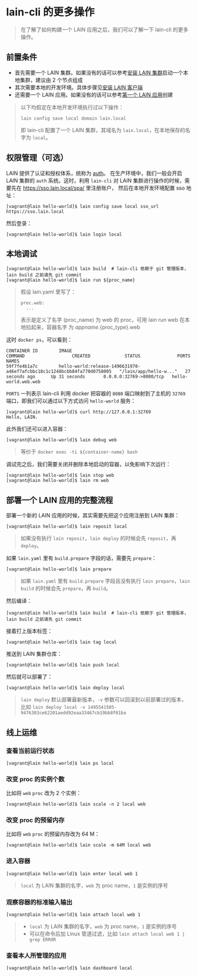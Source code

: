 # lain-cli 的更多操作

> 在了解了如何构建一个 LAIN 应用之后，我们可以了解一下 lain-cli 的更多操作。

## 前置条件

- 首先需要一个 LAIN 集群。如果没有的话可以参考[安装 LAIN 集群](../install/cluster.html)启动一个本地集群，建议由 2 个节点组成
- 其次需要本地的开发环境。具体步骤见[安装 LAIN 客户端](../install/lain-client.html)
- 还需要一个 LAIN 应用。如果没有的话可以参考[第一个 LAIN 应用](first-lain-app.html)创建

> 以下均假定在本地开发环境执行过以下操作：
>
> ```
> lain config save local domain lain.local
> ```
>
> 即 lain-cli 配置了一个 LAIN 集群，其域名为 `lain.local`，在本地保存的名字为 `local`。

## 权限管理（可选）

LAIN 提供了认证和授权体系，统称为 [auth](../adminmanual/auth.html)。
在生产环境中，我们一般会开启 LAIN 集群的 `auth` 系统。这时，利用 `lain-cli`
对 LAIN 集群进行操作的时候，需要先在 https://sso.lain.local/spa/ 里注册账户，
然后在本地开发环境配置 sso 地址：

```
[vagrant@lain hello-world]$ lain config save local sso_url https://sso.lain.local
```

然后登录：

```
[vagrant@lain hello-world]$ lain login local
```

## 本地调试

```
[vagrant@lain hello-world]$ lain build  # lain-cli 依赖于 git 管理版本，lain build 之前请先 git commit
[vagrant@lain hello-world]$ lain run ${proc_name}
```

> 假设 lain.yaml 里写了：
>
> ```
> proc.web:
>   ...
> ```
>
> 表示是定义了名字 (proc_name) 为 web 的 proc，可用 lain run web 在本地拉起来，容器名字 为 ${appname}.${proc_type}.web

这时 `docker ps`，可以看到：

```
CONTAINER ID        IMAGE                                                                     COMMAND                  CREATED             STATUS              PORTS                     NAMES
59f7fe4b1a7c        hello-world:release-1496631978-a46ef7afcbbc18c1c1248bcbb84fa770d0758005   "/lain/app/hello-w..."   27 seconds ago      Up 31 seconds       0.0.0.0:32769->8080/tcp   hello-world.web.web
```

`PORTS` 一列表示 lain-cli 利用 docker 把容器的 `8080` 端口映射到了主机的 `32769` 端口，即我们可以通过以下方式访问 `hello-world` 服务：

```
[vagrant@lain hello-world]$ curl http://127.0.0.1:32769
Hello, LAIN.
```

此外我们还可以进入容器：

```
[vagrant@lain hello-world]$ lain debug web
```

> 等价于 `docker exec -ti ${container-name} bash`

调试完之后，我们需要关闭并删除本地启动的容器，以免影响下次运行：

```
[vagrant@lain hello-world]$ lain stop web
[vagrant@lain hello-world]$ lain rm web
```

## 部署一个 LAIN 应用的完整流程

部署一个新的 LAIN 应用的时候，其实需要先把这个应用注册到 LAIN 集群：

```
[vagrant@lain hello-world]$ lain reposit local
```

> 如果没有执行 `lain reposit`，`lain deploy` 的时候会先 `reposit`，再 `deploy`。

如果 `lain.yaml` 里有 `build.prepare` 字段的话，需要先 `prepare`：

```
[vagrant@lain hello-world]$ lain prepare
```

> 如果 `lain.yaml` 里有 `build.prepare` 字段且没有执行 `lain prepare`，`lain build` 的时候会先 `prepare`，再 `build`。

然后编译：

```
[vagrant@lain hello-world]$ lain build  # lain-cli 依赖于 git 管理版本，lain build 之前请先 git commit
```

接着打上版本标签：

```
[vagrant@lain hello-world]$ lain tag local
```

推送到 LAIN 集群仓库：

```
[vagrant@lain hello-world]$ lain push local
```

然后就可以部署了：

```
[vagrant@lain hello-world]$ lain deploy local
```

> `lain deploy` 默认部署最新版本，`-v` 参数可以回滚到以前部署过的版本，
> 比如 `lain deploy local -v 1495541505-9476383ce62201aedd92eaa33467cb19bb8f01ba`

## 线上运维

### 查看当前运行状态

```
[vagrant@lain hello-world]$ lain ps local
```

### 改变 proc 的实例个数

比如将 `web` `proc` 改为 2 个实例：

```
[vagrant@lain hello-world]$ lain scale -n 2 local web
```

### 改变 proc 的预留内存

比如将 `web` `proc` 的预留内存改为 64 M：

```
[vagrant@lain hello-world]$ lain scale -m 64M local web
```

### 进入容器

```
[vagrant@lain hello-world]$ lain enter local web 1
```

> `local` 为 LAIN 集群的名字，`web` 为 proc name，`1` 是实例的序号

### 观察容器的标准输入输出

```
[vagrant@lain hello-world]$ lain attach local web 1
```

> - `local` 为 LAIN 集群的名字，`web` 为 proc name，`1` 是实例的序号
> - 可以在命令后加 Linux 管道过滤，比如 `lain attach local web 1 | grep ERROR`

### 查看本人所管理的应用

```
[vagrant@lain hello-world]$ lain dashboard local
```
